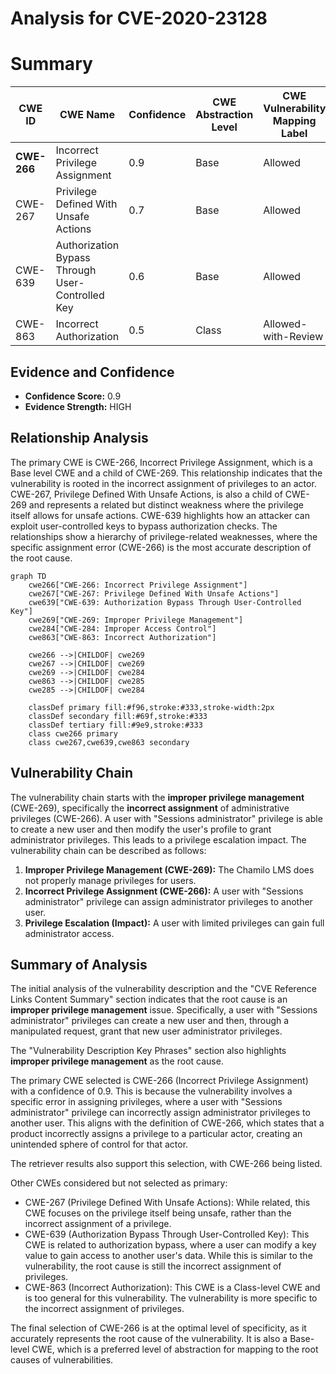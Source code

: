 # Analysis for CVE-2020-23128

# Summary
| CWE ID  | CWE Name | Confidence | CWE Abstraction Level | CWE Vulnerability Mapping Label | CWE-Vulnerability Mapping Notes |
|-----------------|-----------------------------------------------------------------|------------|-------------------------|-----------------------------------|-----------------------------------------------------------------------------------|
| **CWE-266** | Incorrect Privilege Assignment | 0.9 | Base | Allowed | Primary CWE |
| CWE-267 | Privilege Defined With Unsafe Actions | 0.7 | Base | Allowed | Secondary Candidate |
| CWE-639 | Authorization Bypass Through User-Controlled Key | 0.6 | Base | Allowed | Secondary Candidate |
| CWE-863 | Incorrect Authorization | 0.5 | Class | Allowed-with-Review | Secondary Candidate |

## Evidence and Confidence

*   **Confidence Score:** 0.9
*   **Evidence Strength:** HIGH

## Relationship Analysis
The primary CWE is CWE-266, Incorrect Privilege Assignment, which is a Base level CWE and a child of CWE-269. This relationship indicates that the vulnerability is rooted in the incorrect assignment of privileges to an actor. CWE-267, Privilege Defined With Unsafe Actions, is also a child of CWE-269 and represents a related but distinct weakness where the privilege itself allows for unsafe actions. CWE-639 highlights how an attacker can exploit user-controlled keys to bypass authorization checks. The relationships show a hierarchy of privilege-related weaknesses, where the specific assignment error (CWE-266) is the most accurate description of the root cause.

```mermaid
graph TD
    cwe266["CWE-266: Incorrect Privilege Assignment"]
    cwe267["CWE-267: Privilege Defined With Unsafe Actions"]
    cwe639["CWE-639: Authorization Bypass Through User-Controlled Key"]
    cwe269["CWE-269: Improper Privilege Management"]
    cwe284["CWE-284: Improper Access Control"]
    cwe863["CWE-863: Incorrect Authorization"]
    
    cwe266 -->|CHILDOF| cwe269
    cwe267 -->|CHILDOF| cwe269
    cwe269 -->|CHILDOF| cwe284
    cwe863 -->|CHILDOF| cwe285
    cwe285 -->|CHILDOF| cwe284
    
    classDef primary fill:#f96,stroke:#333,stroke-width:2px
    classDef secondary fill:#69f,stroke:#333
    classDef tertiary fill:#9e9,stroke:#333
    class cwe266 primary
    class cwe267,cwe639,cwe863 secondary
```

## Vulnerability Chain
The vulnerability chain starts with the **improper privilege management** (CWE-269), specifically the **incorrect assignment** of administrative privileges (CWE-266). A user with "Sessions administrator" privilege is able to create a new user and then modify the user's profile to grant administrator privileges. This leads to a privilege escalation impact. The vulnerability chain can be described as follows:

1.  **Improper Privilege Management (CWE-269):** The Chamilo LMS does not properly manage privileges for users.
2.  **Incorrect Privilege Assignment (CWE-266):** A user with "Sessions administrator" privilege can assign administrator privileges to another user.
3.  **Privilege Escalation (Impact):** A user with limited privileges can gain full administrator access.

## Summary of Analysis
The initial analysis of the vulnerability description and the "CVE Reference Links Content Summary" section indicates that the root cause is an **improper privilege management** issue. Specifically, a user with "Sessions administrator" privileges can create a new user and then, through a manipulated request, grant that new user administrator privileges.

The "Vulnerability Description Key Phrases" section also highlights **improper privilege management** as the root cause.

The primary CWE selected is CWE-266 (Incorrect Privilege Assignment) with a confidence of 0.9. This is because the vulnerability involves a specific error in assigning privileges, where a user with "Sessions administrator" privilege can incorrectly assign administrator privileges to another user. This aligns with the definition of CWE-266, which states that a product incorrectly assigns a privilege to a particular actor, creating an unintended sphere of control for that actor.

The retriever results also support this selection, with CWE-266 being listed.

Other CWEs considered but not selected as primary:

*   CWE-267 (Privilege Defined With Unsafe Actions): While related, this CWE focuses on the privilege itself being unsafe, rather than the incorrect assignment of a privilege.
*   CWE-639 (Authorization Bypass Through User-Controlled Key): This CWE is related to authorization bypass, where a user can modify a key value to gain access to another user's data. While this is similar to the vulnerability, the root cause is still the incorrect assignment of privileges.
*   CWE-863 (Incorrect Authorization): This CWE is a Class-level CWE and is too general for this vulnerability. The vulnerability is more specific to the incorrect assignment of privileges.

The final selection of CWE-266 is at the optimal level of specificity, as it accurately represents the root cause of the vulnerability. It is also a Base-level CWE, which is a preferred level of abstraction for mapping to the root causes of vulnerabilities.
